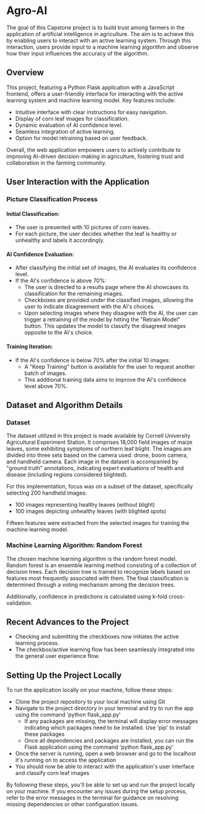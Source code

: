 # Agro-AI
The goal of this Capstone project is to build trust among farmers in the application of artificial intelligence in agriculture. The aim is to achieve this by enabling users to interact with an active learning system. Through this interaction, users provide input to a machine learning algorithm and observe how their input influences the accuracy of the algorithm.

## Overview
This project, featuring a Python Flask application with a JavaScript frontend, offers a user-friendly interface for interacting with the active learning system and machine learning model. Key features include:
- Intuitive interface with clear instructions for easy navigation.
- Display of corn leaf images for classification.
- Dynamic evaluation of AI confidence level.
- Seamless integration of active learning.
- Option for model retraining based on user feedback.

Overall, the web application empowers users to actively contribute to improving AI-driven decision-making in agriculture, fostering trust and collaboration in the farming community.

## User Interaction with the Application
### Picture Classification Process
#### Initial Classification:
- The user is presented with 10 pictures of corn leaves.
- For each picture, the user decides whether the leaf is healthy or unhealthy and labels it accordingly.
  
#### AI Confidence Evaluation:
- After classifying the initial set of images, the AI evaluates its confidence level.
- If the AI's confidence is above 70%:
  - The user is directed to a results page where the AI showcases its classification for the remaining images.
  - Checkboxes are provided under the classified images, allowing the user to indicate disagreement with the AI's choices.
  - Upon selecting images where they disagree with the AI, the user can trigger a retraining of the model by hitting the "Retrain Model" button. This updates the model to classify the disagreed images opposite to the AI's choice.

#### Training Iteration:
- If the AI's confidence is below 70% after the initial 10 images:
  - A "Keep Training" button is available for the user to request another batch of images.
  - This additional training data aims to improve the AI's confidence level above 70%.

## Dataset and Algorithm Details
### Dataset
The dataset utilized in this project is made available by Cornell University Agricultural Experiment Station. It comprises 18,000 field images of maize leaves, some exhibiting symptoms of northern leaf blight. The images are divided into three sets based on the camera used: drone, boom camera, and handheld camera. Each image in the dataset is accompanied by "ground truth" annotations, indicating expert evaluations of health and disease (including regions considered blighted).

For this implementation, focus was on a subset of the dataset, specifically selecting 200 handheld images:
- 100 images representing healthy leaves (without blight)
- 100 images depicting unhealthy leaves (with blighted spots)

Fifteen features were extracted from the selected images for training the machine learning model.

### Machine Learning Algorithm: Random Forest
The chosen machine learning algorithm is the random forest model. Random forest is an ensemble learning method consisting of a collection of decision trees. Each decision tree is trained to recognize labels based on features most frequently associated with them. The final classification is determined through a voting mechanism among the decision trees.

Additionally, confidence in predictions is calculated using k-fold cross-validation.

## Recent Advances to the Project 
- Checking and submitting the checkboxes now initiates the active learning process.
- The checkbox/active learning flow has been seamlessly integrated into the general user experience flow.

## Setting Up the Project Locally
To run the application locally on your machine, follow these steps:
- Clone the project repository to your local machine using Git
- Navigate to the project directory in your terminal and try to run the app using the command 'python flask_app.py'
	- If any packages are missing, the terminal will display error messages indicating which packages need to be installed. Use 'pip' to install these packages
	- Once all dependencies and packages are installed, you can run the Flask application using the command 'python flask_app.py'
- Once the server is running, open a web browser and go to the localhost it's running on to access the application
- You should now be able to interact with the application's user interface and classify corn leaf images

By following these steps, you'll be able to set up and run the project locally on your machine. If you encounter any issues during the setup process, refer to the error messages in the terminal for guidance on resolving missing dependencies or other configuration issues.

